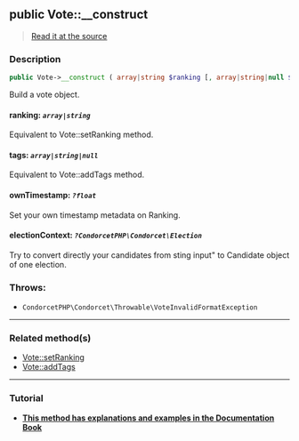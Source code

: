 ## public Vote::__construct

> [Read it at the source](https://github.com/julien-boudry/Condorcet/blob/master/src/Vote.php#L129)

### Description    

```php
public Vote->__construct ( array|string $ranking [, array|string|null $tags = null , ?float $ownTimestamp = null , ?CondorcetPHP\Condorcet\Election $electionContext = null] )
```

Build a vote object.
    

#### **ranking:** *`array|string`*   
Equivalent to Vote::setRanking method.    


#### **tags:** *`array|string|null`*   
Equivalent to Vote::addTags method.    


#### **ownTimestamp:** *`?float`*   
Set your own timestamp metadata on Ranking.    


#### **electionContext:** *`?CondorcetPHP\Condorcet\Election`*   
Try to convert directly your candidates from sting input" to Candidate object of one election.    


### Throws:   

* ```CondorcetPHP\Condorcet\Throwable\VoteInvalidFormatException```

---------------------------------------

### Related method(s)      

* [Vote::setRanking](/Docs/ApiReferences/Vote%20Class/public%20Vote--setRanking.md)    
* [Vote::addTags](/Docs/ApiReferences/Vote%20Class/public%20Vote--addTags.md)    

---------------------------------------

### Tutorial

* **[This method has explanations and examples in the Documentation Book](https://www.condorcet.io/3.AsPhpLibrary/5.Votes/1.AddVotes)**    
